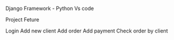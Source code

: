 Django Framework - Python Vs code

Project Feture

Login
Add new client
Add order
Add payment
Check order by client
